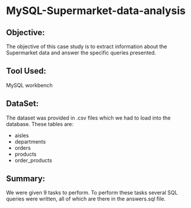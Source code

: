 # **MySQL-Supermarket-data-analysis**

## **Objective:**

The objective of this case study is to  extract information about the Supermarket data and answer the specific queries presented.

## **Tool Used:**

MySQL workbench

## **DataSet:**

The dataset was provided in .csv files which we had to load into the database. These tables are:

- aisles
- departments
- orders
- products
- order_products 


## **Summary:**

We were given 9 tasks to perform. To perform these tasks several SQL queries were written, all of which are there in the answers.sql file.
